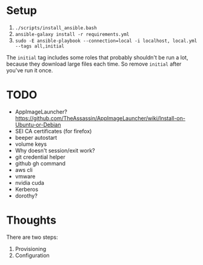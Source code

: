 # Setup

1. `./scripts/install_ansible.bash`
2. `ansible-galaxy install -r requirements.yml`
3. `sudo -E ansible-playbook --connection=local -i localhost, local.yml --tags all,initial`

The `initial` tag includes some roles that probably shouldn't be run a lot,
because they download large files each time.  So remove `initial` after you've
run it once.

# TODO

* AppImageLauncher? https://github.com/TheAssassin/AppImageLauncher/wiki/Install-on-Ubuntu-or-Debian
* SEI CA certificates (for firefox)
* beeper autostart
* volume keys
* Why doesn't session/exit work?
* git credential helper
* github gh command
* aws cli
* vmware
* nvidia cuda
* Kerberos
* dorothy?

# Thoughts

There are two steps:
1. Provisioning
2. Configuration
 